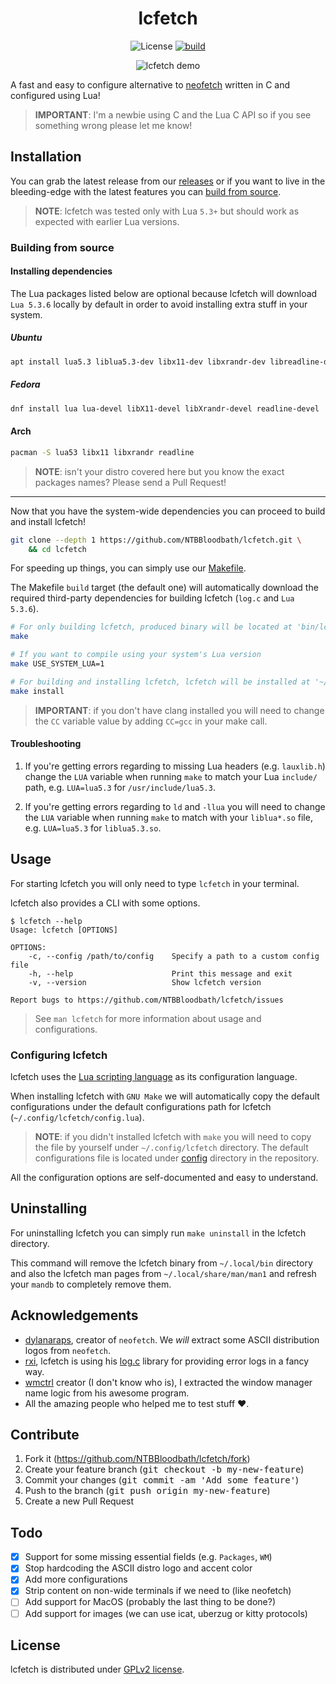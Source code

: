 <div align="center">

# lcfetch

![License](https://img.shields.io/github/license/NTBBloodbath/lcfetch?style=flat-square)
[![build](https://github.com/NTBBloodbath/lcfetch/actions/workflows/build.yml/badge.svg)](https://github.com/NTBBloodbath/lcfetch/actions/workflows/build.yml)

![lcfetch demo](https://user-images.githubusercontent.com/36456999/133947515-0116a6fe-8e1e-4c23-a181-8d055a0071e2.png)

</div>

A fast and easy to configure alternative to [neofetch](https://github.com/dylanaraps/neofetch)
written in C and configured using Lua!

> **IMPORTANT**: I'm a newbie using C and the Lua C API so if you see something wrong
> please let me know!

## Installation

You can grab the latest release from our [releases](https://github.com/NTBBloodbath/lcfetch/releases/latest)
or if you want to live in the bleeding-edge with the latest features you can [build from source](#building-from-source).

> **NOTE**: lcfetch was tested only with Lua `5.3+` but should work as expected with earlier
> Lua versions.

### Building from source

#### Installing dependencies

The Lua packages listed below are optional because lcfetch will download `Lua 5.3.6` locally
by default in order to avoid installing extra stuff in your system.

##### Ubuntu

```sh
apt install lua5.3 liblua5.3-dev libx11-dev libxrandr-dev libreadline-dev
```

##### Fedora

```sh
dnf install lua lua-devel libX11-devel libXrandr-devel readline-devel
```

#### Arch

```sh
pacman -S lua53 libx11 libxrandr readline
```

> **NOTE**: isn't your distro covered here but you know the exact packages names? Please
> send a Pull Request!

---

Now that you have the system-wide dependencies you can proceed to build and install lcfetch!

```sh
git clone --depth 1 https://github.com/NTBBloodbath/lcfetch.git \
    && cd lcfetch
```

For speeding up things, you can simply use our [Makefile](./Makefile).

The Makefile `build` target (the default one) will automatically download the required
third-party dependencies for building lcfetch (`log.c` and `Lua 5.3.6`).

```sh
# For only building lcfetch, produced binary will be located at 'bin/lcfetch'
make

# If you want to compile using your system's Lua version
make USE_SYSTEM_LUA=1

# For building and installing lcfetch, lcfetch will be installed at '~/.local/bin'
make install
```

> **IMPORTANT**: if you don't have clang installed you will need to change the `CC` variable
> value by adding `CC=gcc` in your make call.

#### Troubleshooting

1. If you're getting errors regarding to missing Lua headers (e.g. `lauxlib.h`)
    change the `LUA` variable when running `make` to match your Lua `include/` path,
    e.g. `LUA=lua5.3` for `/usr/include/lua5.3`.

2. If you're getting errors regarding to `ld` and `-llua` you will need to change the
    `LUA` variable when running `make` to match with your `liblua*.so` file, e.g.
    `LUA=lua5.3` for `liblua5.3.so`.

## Usage

For starting lcfetch you will only need to type `lcfetch` in your terminal.

lcfetch also provides a CLI with some options.

```
$ lcfetch --help
Usage: lcfetch [OPTIONS]

OPTIONS:
    -c, --config /path/to/config    Specify a path to a custom config file
    -h, --help                      Print this message and exit
    -v, --version                   Show lcfetch version

Report bugs to https://github.com/NTBBloodbath/lcfetch/issues
```

> See `man lcfetch` for more information about usage and configurations.

### Configuring lcfetch

lcfetch uses the [Lua scripting language](https://www.lua.org/) as its configuration
language.

When installing lcfetch with `GNU Make` we will automatically copy the default configurations
under the default configurations path for lcfetch (`~/.config/lcfetch/config.lua`).

> **NOTE**: if you didn't installed lcfetch with `make` you will need to copy the file
> by yourself under `~/.config/lcfetch` directory. The default configurations file is
> located under [config](./config) directory in the repository.

All the configuration options are self-documented and easy to understand.

## Uninstalling

For uninstalling lcfetch you can simply run `make uninstall` in the lcfetch directory.

This command will remove the lcfetch binary from `~/.local/bin` directory and also
the lcfetch man pages from `~/.local/share/man/man1` and refresh your `mandb` to
completely remove them.

## Acknowledgements

- [dylanaraps](https://github.com/dylanaraps), creator of `neofetch`. We _will_
  extract some ASCII distribution logos from `neofetch`.
- [rxi](https://github.com/rxi), lcfetch is using his [log.c](https://github.com/rxi/log.c)
  library for providing error logs in a fancy way.
- [wmctrl](http://tripie.sweb.cz/utils/wmctrl/) creator (I don't know who is),
  I extracted the window manager name logic from his awesome program.
- All the amazing people who helped me to test stuff :heart:.

## Contribute

1. Fork it (https://github.com/NTBBloodbath/lcfetch/fork)
2. Create your feature branch (<kbd>git checkout -b my-new-feature</kbd>)
3. Commit your changes (<kbd>git commit -am 'Add some feature'</kbd>)
4. Push to the branch (<kbd>git push origin my-new-feature</kbd>)
5. Create a new Pull Request

## Todo

- [x] Support for some missing essential fields (e.g. `Packages`, `WM`)
- [x] Stop hardcoding the ASCII distro logo and accent color
- [x] Add more configurations
- [x] Strip content on non-wide terminals if we need to (like neofetch)
- [ ] Add support for MacOS (probably the last thing to be done?)
- [ ] Add support for images (we can use icat, uberzug or kitty protocols)

## License

lcfetch is distributed under [GPLv2 license](./LICENSE).
